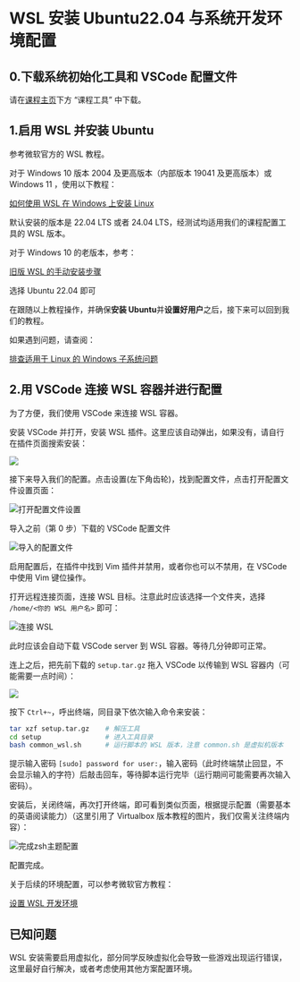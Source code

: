 # WSL 安装 Ubuntu22.04 与系统开发环境配置

## 0.下载系统初始化工具和 VSCode 配置文件

请在[课程主页](/2.编程模块/2.1%20CStart/2.1%20CStart)下方 “课程工具” 中下载。

## 1.启用 WSL 并安装 Ubuntu

参考微软官方的 WSL 教程。

对于 Windows 10 版本 2004 及更高版本（内部版本 19041 及更高版本）或 Windows 11 ，使用以下教程：

[如何使用 WSL 在 Windows 上安装 Linux](https://learn.microsoft.com/zh-cn/windows/wsl/install)

默认安装的版本是 22.04 LTS 或者 24.04 LTS，经测试均适用我们的课程配置工具的 WSL 版本。

对于 Windows 10 的老版本，参考：

[旧版 WSL 的手动安装步骤](https://learn.microsoft.com/zh-cn/windows/wsl/install-manual)

选择 Ubuntu 22.04 即可

在跟随以上教程操作，并确保**安装 Ubuntu**并**设置好用户**之后，接下来可以回到我们的教程。

如果遇到问题，请查阅：

[排查适用于 Linux 的 Windows 子系统问题](https://learn.microsoft.com/zh-cn/windows/wsl/troubleshooting#installation-issues)

## 2.用 VSCode 连接 WSL 容器并进行配置

为了方便，我们使用 VSCode 来连接 WSL 容器。

安装 VSCode 并打开，安装 WSL 插件。这里应该自动弹出，如果没有，请自行在插件页面搜索安装：

![](https://cdn.xyxsw.site/wsl-vscode_ea4a811417aaee6f471d270fb4083cee.png)

接下来导入我们的配置。点击设置(左下角齿轮)，找到配置文件，点击打开配置文件设置页面：

![打开配置文件设置](https://cdn.xyxsw.site/wsl-profile-click_de87be5588104346b25fcb1281bdf0ae.png)

导入之前（第 0 步）下载的 VSCode 配置文件

![导入的配置文件](https://cdn.xyxsw.site/wsl-profile-import_bbdd26f2c25f3bfab646afefc1f5d405.png)

启用配置后，在插件中找到 Vim 插件并禁用，或者你也可以不禁用，在 VSCode 中使用 Vim 键位操作。

打开远程连接页面，连接 WSL 目标。注意此时应该选择一个文件夹，选择 `/home/<你的 WSL 用户名>` 即可：

![连接 WSL](https://cdn.xyxsw.site/wsl-connect_2748abcef0180122417ba0e069a3ba07.png)

此时应该会自动下载 VSCode server 到 WSL 容器。等待几分钟即可正常。

连上之后，把先前下载的 `setup.tar.gz` 拖入 VSCode 以传输到 WSL 容器内（可能需要一点时间）：

![](https://cdn.xyxsw.site/wsl-drag-file_4072bbbfa8d3b5129a61c48211c7a127.png)

按下 `Ctrl+~`，呼出终端，同目录下依次输入命令来安装：

```bash
tar xzf setup.tar.gz    # 解压工具
cd setup                # 进入工具目录
bash common_wsl.sh      # 运行脚本的 WSL 版本，注意 common.sh 是虚拟机版本
```

提示输入密码 `[sudo] password for user:`，输入密码（此时终端禁止回显，不会显示输入的字符）后敲击回车，等待脚本运行完毕（运行期间可能需要再次输入密码）。

安装后，关闭终端，再次打开终端，即可看到类似页面，根据提示配置（需要基本的英语阅读能力）（这里引用了 Virtualbox 版本教程的图片，我们仅需关注终端内容）：

![完成zsh主题配置](https://cdn.xyxsw.site/virtualbox-ubuntu23_b03650eb8d1419e13cd6860bad36af8b.png)

配置完成。

关于后续的环境配置，可以参考微软官方教程：

[设置 WSL 开发环境](https://learn.microsoft.com/zh-cn/windows/wsl/setup/environment)

## 已知问题

WSL 安装需要启用虚拟化，部分同学反映虚拟化会导致一些游戏出现运行错误，这里最好自行解决，或者考虑使用其他方案配置环境。
